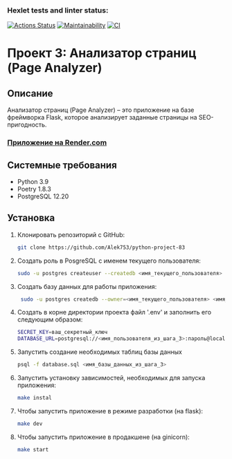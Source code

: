 ### Hexlet tests and linter status:
[![Actions Status](https://github.com/Alek753/python-project-83/actions/workflows/hexlet-check.yml/badge.svg)](https://github.com/Alek753/python-project-83/actions)
[![Maintainability](https://api.codeclimate.com/v1/badges/6082f2af7b2da90006be/maintainability)](https://codeclimate.com/github/Alek753/python-project-83/maintainability)
[![CI](https://github.com/Alek753/python-project-83/actions/workflows/lint_flake8.yml/badge.svg)](https://github.com/Alek753/python-project-83/actions/workflows/lint_flake8.yml)



# Проект 3: Анализатор страниц (Page Analyzer)
## Описание
Анализатор страниц (Page Analyzer) – это приложение на базе фреймворка Flask, которое анализирует заданные страницы на SEO-пригодность.

### [Приложение на Render.com](https://python-project-83-hvib.onrender.com)

## Системные требования
* Python 3.9
* Poetry 1.8.3
* PostgreSQL 12.20

## Установка

1. Клонировать репозиторий с GitHub:
   ```sh
   git clone https://github.com/Alek753/python-project-83
   ```

2. Создать роль в PosgreSQL с именем текущего пользователя:
   ```sh
   sudo -u postgres createuser --createdb <имя_текущего_пользователя>
   ```
   
4. Создать базу данных для работы приложения:
   ```sh
    sudo -u postgres createdb --owner=<имя_текущего_пользователя> <имя_базы_данных>
   ```  

5. Создать в корне директории проекта файл '.env' и заполнить его следующим образом:
   ```sh
   SECRET_KEY=ваш_секретный_ключ
   DATABASE_URL=postgresql://<имя_пользователя_из_шага_3>:пароль@localhost:5432/<имя_базы_данных_из_шага_3>
   ```

6. Запустить создание необходимых таблиц базы данных
   ```sh
   psql -f database.sql <имя_базы_данных_из_шага_3>
   ```

7. Запустить установку зависимостей, необходимых для запуска приложения:
   ```sh
   make instal
   ```

8. Чтобы запустить приложение в режиме разработки (на flask):
   ```sh
   make dev
   ```

5. Чтобы запустить приложение в продакшене (на ginicorn):
   ```sh
   make start
   ```
